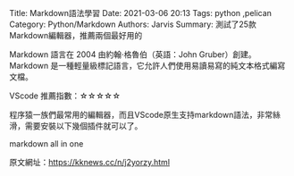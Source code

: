 Title: Markdown語法學習
Date: 2021-03-06 20:13
Tags: python ,pelican
Category: Python/Markdown
Authors: Jarvis
Summary: 測試了25款Markdown編輯器，推薦兩個最好用的


Markdown 語言在 2004 由約翰·格魯伯（英語：John Gruber）創建。Markdown 是一種輕量級標記語言，它允許人們使用易讀易寫的純文本格式編寫文檔。

VScode
推薦指數：☆☆☆☆☆

程序猿一族們最常用的編輯器，而且VScode原生支持markdown語法，非常絲滑，需要安裝以下幾個插件就可以了。

markdown all in one



原文網址：https://kknews.cc/n/j2yorzy.html